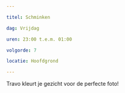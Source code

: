 ```yaml
---

titel: Schminken 

dag: Vrijdag

uren: 23:00 t.e.m. 01:00

volgorde: 7

locatie: Hoofdgrond

---
```


Travo kleurt je gezicht voor de perfecte foto!
